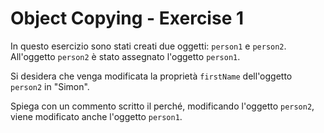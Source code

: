 # Object Copying - Exercise 1

In questo esercizio sono stati creati due oggetti: `person1` e `person2`. All'oggetto `person2` è stato assegnato l'oggetto `person1`.

 Si desidera che venga modificata la proprietà `firstName` dell'oggetto `person2` in "Simon".

Spiega con un commento scritto il perché, modificando l'oggetto `person2`, viene modificato anche l'oggetto `person1`.
